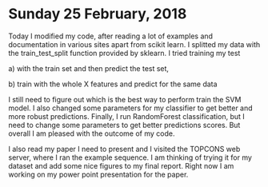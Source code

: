 # Sunday 25 February, 2018

Today I modified my code, after reading a lot of examples and documentation in various sites apart from scikit learn. I splitted my data with the train_test_split function provided by sklearn. 
I tried training my test 

a) with the train set and then predict the test set, 

b) train with the whole X features and predict for the same data

I still need to figure out which is the best way to perform train the SVM model. I also changed some parameters for my classifier to get better and more robust predictions.
Finally, I run RandomForest classification, but I need to change some parameters to get better predictions scores. But overall I am pleased with the outcome of my code.

I also read my paper I need to present and I visited the TOPCONS web server, where I ran the example sequence. I am thinking of trying it for my dataset and add some nice figures to my final report. Right now I am working on my power point presentation for the paper.

